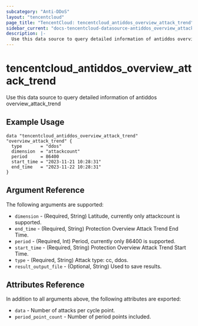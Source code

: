 ```yaml
---
subcategory: "Anti-DDoS"
layout: "tencentcloud"
page_title: "TencentCloud: tencentcloud_antiddos_overview_attack_trend"
sidebar_current: "docs-tencentcloud-datasource-antiddos_overview_attack_trend"
description: |-
  Use this data source to query detailed information of antiddos overview_attack_trend
---
```


# tencentcloud_antiddos_overview_attack_trend

Use this data source to query detailed information of antiddos overview_attack_trend

## Example Usage

```hcl
data "tencentcloud_antiddos_overview_attack_trend" "overview_attack_trend" {
  type       = "ddos"
  dimension  = "attackcount"
  period     = 86400
  start_time = "2023-11-21 10:28:31"
  end_time   = "2023-11-22 10:28:31"
}
```

## Argument Reference

The following arguments are supported:

* `dimension` - (Required, String) Latitude, currently only attackcount is supported.
* `end_time` - (Required, String) Protection Overview Attack Trend End Time.
* `period` - (Required, Int) Period, currently only 86400 is supported.
* `start_time` - (Required, String) Protection Overview Attack Trend Start Time.
* `type` - (Required, String) Attack type: cc, ddos.
* `result_output_file` - (Optional, String) Used to save results.

## Attributes Reference

In addition to all arguments above, the following attributes are exported:

* `data` - Number of attacks per cycle point.
* `period_point_count` - Number of period points included.


